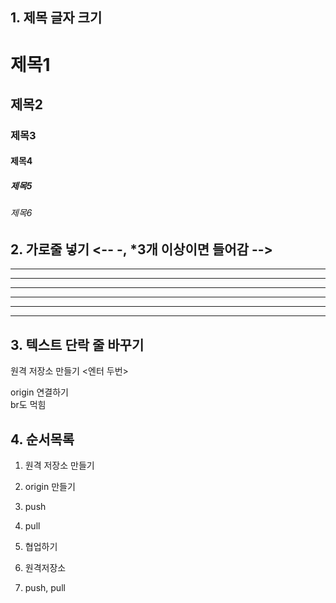 ## 1. 제목 글자 크기
# 제목1
## 제목2
### 제목3
#### 제목4
##### 제목5
###### 제목6

## 2. 가로줄 넣기 <-- -, *3개 이상이면 들어감 -->
---
-------
- - - - - 
***
******
* * * * 

## 3. 텍스트 단락 줄 바꾸기
원격 저장소 만들기 <엔터 두번>

origin 연결하기 <br/> br도 먹힘


## 4. 순서목록

1. 원격 저장소 만들기
2. origin 만들기
3. push
4. pull
5. 협업하기

1. 원격저장소
2. push, pull
